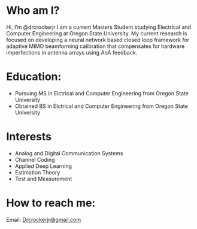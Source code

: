 # Who am I?
Hi, I’m @drcrockerjr I am a current Masters Student studying Electrical and Computer Engineering at Oregon State University. My current research is focused on developing a neural network based closed loop framework for adaptive MIMO beamforming calibration that compensates for hardware imperfections in antenna arrays using AoA feedback.

# Education:
  - Pursuing MS in Elctrical and Computer Engineering from Oregon State University
  - Obtained BS in Elctrical and Computer Engineering from Oregon State University

# Interests

- Analog and Digital Communication Systems
- Channel Coding
- Applied Deep Learning
- Estimation Theory
- Test and Measurement

  
  
# How to reach me:

Email: Drcrockerjr@gmail.com

<!---
drcrockerjr/drcrockerjr is a ✨ special ✨ repository because its `README.md` (this file) appears on your GitHub profile.
You can click the Preview link to take a look at your changes.
--->
